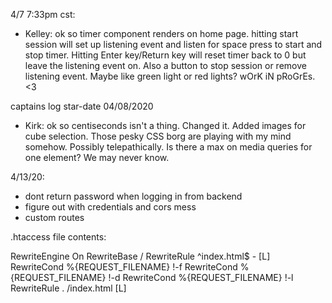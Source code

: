 4/7 7:33pm cst:

- Kelley: ok so timer component renders on home page. hitting start session will set up listening event and listen for space press to start and stop timer. Hitting Enter key/Return key will reset timer back to 0 but leave the listening event on. Also a button to stop session or remove listening event. Maybe like green light or red lights? wOrK iN pRoGrEs. <3

captains log star-date 04/08/2020

- Kirk: ok so centiseconds isn't a thing. Changed it. Added images for cube selection. Those pesky CSS borg are playing with my mind somehow. Possibly telepathically. Is there a max on media queries for one element? We may never know. 

4/13/20:

- dont return password when logging in from backend
- figure out with credentials and cors mess
- custom routes

.htaccess file contents:

<IfModule mod_rewrite.c>

  RewriteEngine On
  RewriteBase /
  RewriteRule ^index\.html$ - [L]
  RewriteCond %{REQUEST_FILENAME} !-f
  RewriteCond %{REQUEST_FILENAME} !-d
  RewriteCond %{REQUEST_FILENAME} !-l
  RewriteRule . /index.html [L]

</IfModule>